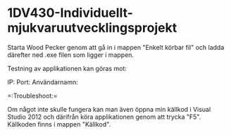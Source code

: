 ﻿1DV430-Individuellt-mjukvaruutvecklingsprojekt
==============================================

Starta Wood Pecker genom att gå in i mappen "Enkelt körbar fil" och ladda därefter
ned .exe filen som ligger i mappen.

Testning av applikationen kan göras mot:

IP:
Port:
Användarnamn:


=:Troubleshoot:=

Om något inte skulle fungera kan man även öppna min källkod i Visual Studio 2012
och därifrån köra applikationen genom att trycka "F5". Källkoden finns i mappen "Källkod".
